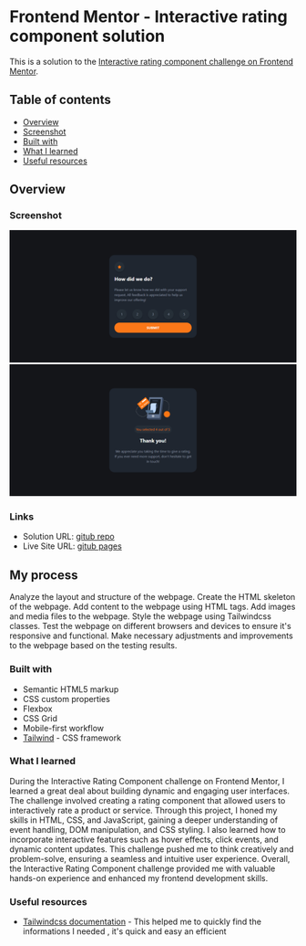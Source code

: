 # Frontend Mentor - Interactive rating component solution

This is a solution to the [Interactive rating component challenge on Frontend Mentor](https://www.frontendmentor.io/challenges/interactive-rating-component-koxpeBUmI).

  ## Table of contents

  - [Overview](#overview)
  - [Screenshot](#screenshot)
  - [Built with](#built-with)
  - [What I learned](#what-i-learned)
  - [Useful resources](#useful-resources)


## Overview

### Screenshot

![](images/screenshot.png)
![](images/screenshot2.png)
### Links

- Solution URL: [gitub repo](https://github.com/Schismond/interactive-rating)
- Live Site URL: [gitub pages](https://schismond.github.io/interactive-rating)

## My process

Analyze the layout and structure of the webpage.
Create the HTML skeleton of the webpage.
Add content to the webpage using HTML tags.
Add images and media files to the webpage.
Style the webpage using Tailwindcss classes.
Test the webpage on different browsers and devices to ensure it's responsive and functional.
Make necessary adjustments and improvements to the webpage based on the testing results.

### Built with

- Semantic HTML5 markup
- CSS custom properties
- Flexbox
- CSS Grid
- Mobile-first workflow
- [Tailwind](https://tailwindcss.com) - CSS framework

### What I learned

During the Interactive Rating Component challenge on Frontend Mentor, I learned a great deal about building dynamic and engaging user interfaces. The challenge involved creating a rating component that allowed users to interactively rate a product or service. Through this project, I honed my skills in HTML, CSS, and JavaScript, gaining a deeper understanding of event handling, DOM manipulation, and CSS styling. I also learned how to incorporate interactive features such as hover effects, click events, and dynamic content updates. This challenge pushed me to think creatively and problem-solve, ensuring a seamless and intuitive user experience. Overall, the Interactive Rating Component challenge provided me with valuable hands-on experience and enhanced my frontend development skills.

### Useful resources

- [Tailwindcss documentation](https://tailwindcss.com) - This helped me to quickly find the informations I needed , it's quick and easy an efficient
